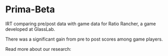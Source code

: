 # Prima-Beta
IRT comparing pre/post data with game data for Ratio Rancher, a game developed at GlassLab.

There was a significant gain from pre to post scores among game players. 

Read more about our research:
